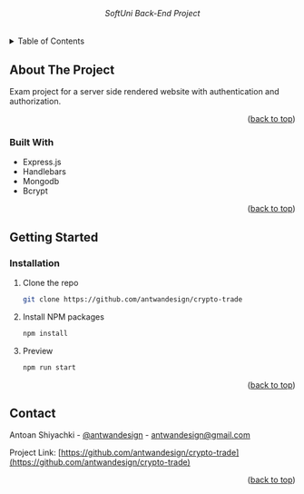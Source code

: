 
<a name="readme-top"></a>


<br />
<div align="center">

  <h6 align="center">SoftUni Back-End Project</h3>


</div>


<!-- TABLE OF CONTENTS -->

<details>
  <summary>Table of Contents</summary>
  <ol>
    <li>
      <a href="#about-the-project">About The Project</a>
      <ul>
        <li><a href="#built-with">Built With</a></li>
      </ul>
    </li>
    <li>
      <a href="#getting-started">Getting Started</a>
      <ul>
        <li><a href="#installation">Installation</a></li>
      </ul>
    </li>
    <li><a href="#usage">Usage</a></li>
    <li><a href="#contact">Contact</a></li>

  </ol>
</details>



<!-- ABOUT THE PROJECT -->
## About The Project


Exam project for a server side rendered website with authentication and authorization.
<p align="right">(<a href="#readme-top">back to top</a>)</p>



### Built With


* Express.js
* Handlebars
* Mongodb
* Bcrypt



<p align="right">(<a href="#readme-top">back to top</a>)</p>



<!-- GETTING STARTED -->
## Getting Started


### Installation


1. Clone the repo
   ```sh
   git clone https://github.com/antwandesign/crypto-trade
   ```
2. Install NPM packages
   ```sh
   npm install
   ```
3. Preview
   ```sh
   npm run start
   ```

<p align="right">(<a href="#readme-top">back to top</a>)</p>





<!-- CONTACT -->
## Contact

Antoan Shiyachki - [@antwandesign](https://facebook.com/daantwan) - antwandesign@gmail.com

Project Link: [https://github.com/antwandesign/crypto-trade](https://github.com/antwandesign/crypto-trade)

<p align="right">(<a href="#readme-top">back to top</a>)</p>

